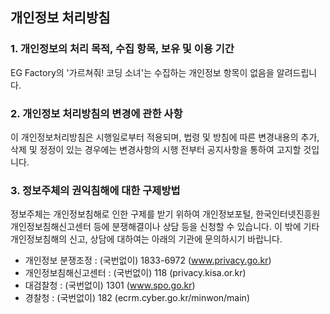 ## 개인정보 처리방침

### 1. 개인정보의 처리 목적, 수집 항목, 보유 및 이용 기간

EG Factory의 '가르쳐줘! 코딩 소녀'는 수집하는 개인정보 항목이 없음을 알려드립니다.

### 2. 개인정보 처리방침의 변경에 관한 사항

이 개인정보처리방침은 시행일로부터 적용되며, 법령 및 방침에 따른 변경내용의 추가, 삭제 및 정정이 있는 경우에는 변경사항의 시행 전부터 공지사항을 통하여 고지할 것입니다.

### 3. 정보주체의 권익침해에 대한 구제방법

정보주체는 개인정보침해로 인한 구제를 받기 위하여 개인정보포털, 한국인터넷진흥원 개인정보침해신고센터 등에 분쟁해결이나 상담 등을 신청할 수 있습니다. 이 밖에 기타 개인정보침해의 신고, 상담에 대하여는 아래의 기관에 문의하시기 바랍니다.  

* 개인정보 분쟁조정 : (국번없이) 1833-6972 (www.privacy.go.kr)
* 개인정보침해신고센터 : (국번없이) 118 (privacy.kisa.or.kr)
* 대검찰청 : (국번없이) 1301 (www.spo.go.kr)
* 경찰청 : (국번없이) 182 (ecrm.cyber.go.kr/minwon/main)